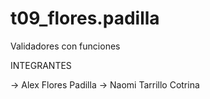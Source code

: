 # t09_flores.padilla
Validadores con funciones

INTEGRANTES

-> Alex Flores Padilla
-> Naomi Tarrillo Cotrina
